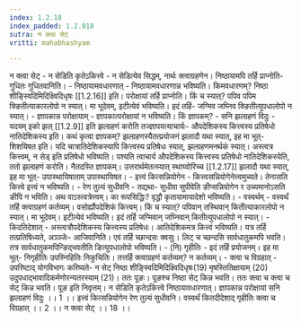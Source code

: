 ```yaml
---
index: 1.2.18
index_padded: 1.2.018
sutra: न क्त्वा सेट्
vritti: mahabhashyam

---
```

 न क्त्वा सेट् - न सेडिति कृतेऽकित्त्वे - न सेडित्येव सिद्धम्, नार्थः क्त्वाग्रहणेन। निष्ठायामपि तर्हि प्राप्नोति- गुधितः गुधितवानिति। - निष्ठायामवधारणात् - निष्ठायामवधारणान्न भविष्यति। किमवधारणम्? निष्ठा शीङ्स्विदिमिदिक्ष्विदिधृषः [[1.2.16]] इति। परोक्षायां तर्हि प्राप्नोति। किं च स्यात्? पपिव पपिम क्ङितीत्याकारलोपो न स्यात्। मा भूदेवम्, इटीत्येवं भविष्यति। इदं तर्हि- जग्मिव जघ्निव क्ङितीत्युपधालोपो न स्यात्। - ज्ञापकान्न परोक्षायाम् - ज्ञापकात्परोक्षायां न भविष्यति। किं ज्ञापकम्? - सनि झल्ग्रहणं विदुः - यदयम् इको झल् [[1.2.9]] इति झल्ग्रहणं करोति तज्ज्ञापयत्याचार्यः- औपदेशिकस्य कित्त्वस्य प्रतिषेधो नातिदेशिकस्य इति। कथं कृत्वा ज्ञापकम्? झल्ग्रहणस्यैतत्प्रयोजनं झलादौ यथा स्यात्, इह मा भूत्- शिशयिषत इति। यदि चात्रातिदेशिकस्यापि कित्त्वस्य प्रतिषेधः स्यात्, झल्ग्रहणमनर्थकं स्यात्। अस्त्वत्र कित्त्वम्, न सेड् इति प्रतिषेधो भविष्यति। पश्यति त्वाचार्य औपदेशिकस्य कित्त्वस्य प्रतिषेधो नातिदेशिकस्येति, ततो झल्ग्रहणं करोति। नैतदस्ति ज्ञापकम्। उत्तरार्थमेतत्स्यात् स्थाघ्वोरिच्च [[1.2.17]] झलादौ यथा स्यात्, इह मा भूत्- उपास्थायिषाताम् उपास्थायिषत। - इत्त्वं कित्सन्नियोगेन - कित्त्वसन्नियोगेनेत्त्वमुच्यते। तेनासति कित्त्वे इत्त्वं न भविष्यति। - रेण तुल्यं सुधीवनि - तद्यथा- सुधीवा सुपीवेति ङीप्सन्नियोगेन र उच्यमानोऽसति ङीपि न भविति। अथ वाऽस्त्वत्रेत्त्वम्। का रूपसिद्धिः? वृद्धौ कृतायामायादेशो भविष्यति। - वस्वर्थम् - वस्वर्थं तर्हि क्त्वाग्रहणं कर्तव्यम्। वसोर्ह्यौपदेशिकं कित्त्वम्। किं च स्यात्? पपिवान् तस्थिवान् कितीत्याकारलोपो न स्यात्। मा भूदेवम्। इटीत्येवं भविष्यति। इदं तर्हि जग्मिवान् जघ्निवान् कितीत्युपधालोपो न स्यात्। - किदतिदेशात् - अस्त्वत्रौपदेशिकस्य कित्त्वस्य प्रतिषेधः। आतिदेशिकमत्र कित्त्वं भविष्यति। यत्र तर्हि तत्प्रतिषिध्यते, अञ्ञ्जेः- आजिवानिति। एवं तर्हि च्छान्दसः क्वसुः। लिट् च च्छन्दसि सार्वधातुकमपि भवति। तत्र सार्वधातुकमपिन्ङिद्भवतीति ङित्युपधालोपो भविष्यति। - (नि) गृहीतिः - इदं तर्हि प्रयोजनम्। इह मा भूत्- निगृहीतिः उपस्निहितिः निकुचितिः। तत्तर्हि क्त्वाग्रहणं कर्तव्यम्? न कर्तव्यम्। - क्त्वा च विग्रहात् - उपरिष्टाद् योगविभागः करिष्यते- न सेट् निष्ठा शीङ्स्विदिमिदिक्ष्विदिधृषः(19) मृषस्तितिक्षायाम् (20) उदुपधाद्भावादिकर्मणोरन्यतरस्याम् (21)। ततः पूङः। पूङश्च निष्ठा सेट् किन्न भवति। ततः क्त्वा च क्त्वा च सेट् किन्न भवति। पूङ इति निवृत्तम्। न सेडिति कृतेऽकित्त्वे निष्ठायावधारणात्। ज्ञापकान्न परोक्षायां सनि झल्ग्रहणं विदुः ।। 1 ।। इत्त्वं कित्सन्नियोगेन रेण तुल्यं सुधीवनि। वस्वर्थं कितदीदेशाद् गृहीतिः क्त्वा च विग्रहात् ।। 2 ।। न क्त्वा सेट् ।। 18 ।। 